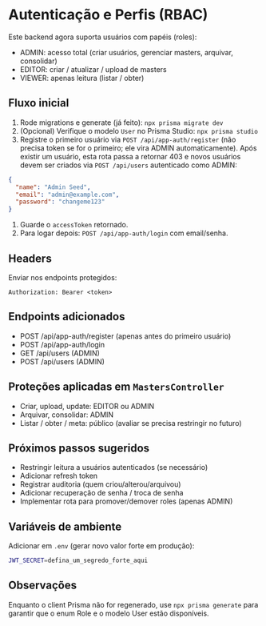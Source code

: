 # Autenticação e Perfis (RBAC)

Este backend agora suporta usuários com papéis (roles):

* ADMIN: acesso total (criar usuários, gerenciar masters, arquivar, consolidar)
* EDITOR: criar / atualizar / upload de masters
* VIEWER: apenas leitura (listar / obter)

## Fluxo inicial

1. Rode migrations e generate (já feito): `npx prisma migrate dev`
2. (Opcional) Verifique o modelo `User` no Prisma Studio: `npx prisma studio`
3. Registre o primeiro usuário via `POST /api/app-auth/register` (não precisa token se for o primeiro; ele vira ADMIN automaticamente). Após existir um usuário, esta rota passa a retornar 403 e novos usuários devem ser criados via `POST /api/users` autenticado como ADMIN:

```json
{
  "name": "Admin Seed",
  "email": "admin@example.com",
  "password": "changeme123"
}
```

1. Guarde o `accessToken` retornado.
2. Para logar depois: `POST /api/app-auth/login` com email/senha.

## Headers

Enviar nos endpoints protegidos:

```text
Authorization: Bearer <token>
```

## Endpoints adicionados

* POST /api/app-auth/register (apenas antes do primeiro usuário)
* POST /api/app-auth/login
* GET  /api/users (ADMIN)
* POST /api/users (ADMIN)

## Proteções aplicadas em `MastersController`

* Criar, upload, update: EDITOR ou ADMIN
* Arquivar, consolidar: ADMIN
* Listar / obter / meta: público (avaliar se precisa restringir no futuro)

## Próximos passos sugeridos

* Restringir leitura a usuários autenticados (se necessário)
* Adicionar refresh token
* Registrar auditoria (quem criou/alterou/arquivou)
* Adicionar recuperação de senha / troca de senha
* Implementar rota para promover/demover roles (apenas ADMIN)

## Variáveis de ambiente

Adicionar em `.env` (gerar novo valor forte em produção):

```bash
JWT_SECRET=defina_um_segredo_forte_aqui
```

## Observações

Enquanto o client Prisma não for regenerado, use `npx prisma generate` para garantir que o enum Role e o modelo User estão disponíveis.

